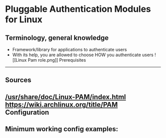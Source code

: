 # Pluggable Authentication Modules for Linux

Terminology, general knowledge
---
- Framework/library for applications to authenticate users
- With its help, you are allowed to choose HOW you authenticate users
![[Linux Pam role.png]]
Prerequisites
---


Sources
---
[/usr/share/doc/Linux-PAM/index.html](file:///usr/share/doc/Linux-PAM/index.html)
https://wiki.archlinux.org/title/PAM
Configuration
---


Minimum working config examples:
---
